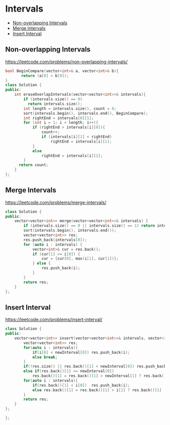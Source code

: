 # Intervals

+ [Non-overlapping Intervals](#non-overlapping-intervals)
+ [Merge Intervals](#merge-intervals)
+ [Insert Interval](#insert-interval)

## Non-overlapping Intervals

https://leetcode.com/problems/non-overlapping-intervals/

```C++
bool BeginCompare(vector<int>& a, vector<int>& b){
       return (a[0] < b[0]);
}    
class Solution {   
public:
    int eraseOverlapIntervals(vector<vector<int>>& intervals){
        if (intervals.size() == 0)
          return intervals.size();
        int length = intervals.size(), count = 0; 
        sort(intervals.begin(), intervals.end(), BeginCompare);
        int rightEnd = intervals[0][1];
        for (int i = 1; i < length; i++){
            if (rightEnd > intervals[i][0]){
                count++;
                if (intervals[i][1] < rightEnd)
                    rightEnd = intervals[i][1];
            }
            else
                rightEnd = intervals[i][1];
        }
      return count;
    }
};
```

## Merge Intervals

https://leetcode.com/problems/merge-intervals/

```C++
class Solution {
public:
    vector<vector<int>> merge(vector<vector<int>>& intervals) {
        if (intervals.size() == 0 || intervals.size() == 1) return intervals;
        sort(intervals.begin(), intervals.end());         
		vector<vector<int>> res;		
        res.push_back(intervals[0]);
        for (auto i : intervals) {
            vector<int>& cur = res.back();
            if (cur[1] >= i[0]) {
                cur = {cur[0], max(i[1], cur[1])};
            } else {
                res.push_back(i); 
            }
        }
        return res;
    }
};
```

## Insert Interval

https://leetcode.com/problems/insert-interval/

```C++
class Solution {
public:
    vector<vector<int>> insert(vector<vector<int>>& intervals, vector<int>& newInterval) {
        vector<vector<int>> res;
        for(auto i : intervals){
            if(i[0] < newInterval[0]) res.push_back(i);
            else break;
        }
        if(!res.size() || res.back()[1] < newInterval[0]) res.push_back(newInterval);
        else if(res.back()[1] >= newInterval[0])
            res.back()[1] = res.back()[1] > newInterval[1] ? res.back()[1] : newInterval[1];
        for(auto i : intervals){
            if(res.back()[1] < i[0])  res.push_back(i);
            else res.back()[1] = res.back()[1] > i[1] ? res.back()[1] : i[1];
        }
        return res;
    }
};

};
```
